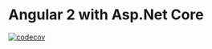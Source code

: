 # Angular 2 with Asp.Net Core
[![codecov](https://codecov.io/gh/fatihturker/Angular2WithAspNetCore/branch/master/graph/badge.svg)](https://codecov.io/gh/fatihturker/Angular2WithAspNetCore)
